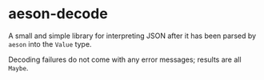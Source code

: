 # aeson-decode

A small and simple library for interpreting JSON after it has been parsed by `aeson` into the `Value` type.

Decoding failures do not come with any error messages; results are all `Maybe`.
